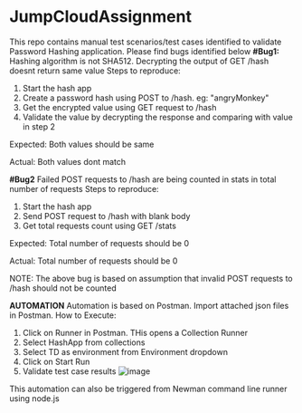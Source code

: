 # JumpCloudAssignment
This repo contains manual test scenarios/test cases identified to validate Password Hashing application.
Please find bugs identified below
**#Bug1:**
Hashing algorithm is not SHA512. Decrypting the output of GET /hash doesnt return same value
Steps to reproduce:
1. Start the hash app
2. Create a password hash using POST to /hash. eg: "angryMonkey"
3. Get the encrypted value using GET request to /hash
4. Validate the value by decrypting the response and comparing with value in step 2

Expected: Both values should be same

Actual: Both values dont match

**#Bug2**
Failed POST requests to /hash are being counted in stats in total number of requests
Steps to reproduce:
1. Start the hash app
2. Send POST request to /hash with blank body
3. Get total requests count using GET /stats 

Expected: Total number of requests should be 0

Actual:  Total number of requests should be 0

NOTE: The above bug is based on assumption that invalid POST requests to /hash should not be counted

**AUTOMATION**
Automation is based on Postman. Import attached json files in Postman.
How to Execute:
1. Click on Runner in Postman. THis opens a Collection Runner
2. Select HashApp from collections
3. Select TD as environment from Environment dropdown
4. Click on Start Run
5. Validate test case results
![image](https://user-images.githubusercontent.com/58842419/162562643-12a79a43-68a7-4c9d-943d-6e3ecadb87c8.png)

This automation can also be triggered from Newman command line runner using node.js
